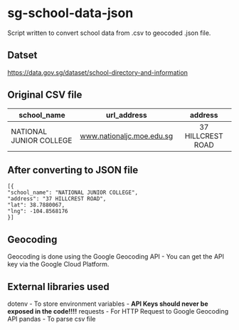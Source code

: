 # sg-school-data-json
Script written to convert school data from .csv to geocoded .json file.

## Datset 
https://data.gov.sg/dataset/school-directory-and-information

## Original CSV file

| school_name | url_address | address |
| ----------- | :---------: | :-------:|
| NATIONAL JUNIOR COLLEGE | www.nationaljc.moe.edu.sg | 37 HILLCREST ROAD |

## After converting to JSON file
```
[{
"school_name": "NATIONAL JUNIOR COLLEGE", 
"address": "37 HILLCREST ROAD", 
"lat": 38.7880067, 
"lng": -104.8568176
}]
```

## Geocoding
Geocoding is done using the Google Geocoding API - You can get the API key via the Google Cloud Platform.

## External libraries used 
dotenv - To store environment variables - **API Keys should never be exposed in the code!!!!**
requests - For HTTP Request to Google Geocoding API
pandas - To parse csv file

